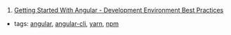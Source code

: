 1. [Getting Started With Angular - Development Environment Best Practices](http://blog.angular-university.io/getting-started-with-angular-setup-a-development-environment-with-yarn-the-angular-cli-setup-an-ide/)
  * tags: [angular](tags/angular.md), [angular-cli](tags/angular-cli.md), [yarn](tags/yarn.md), [npm](tags/npm.md)
